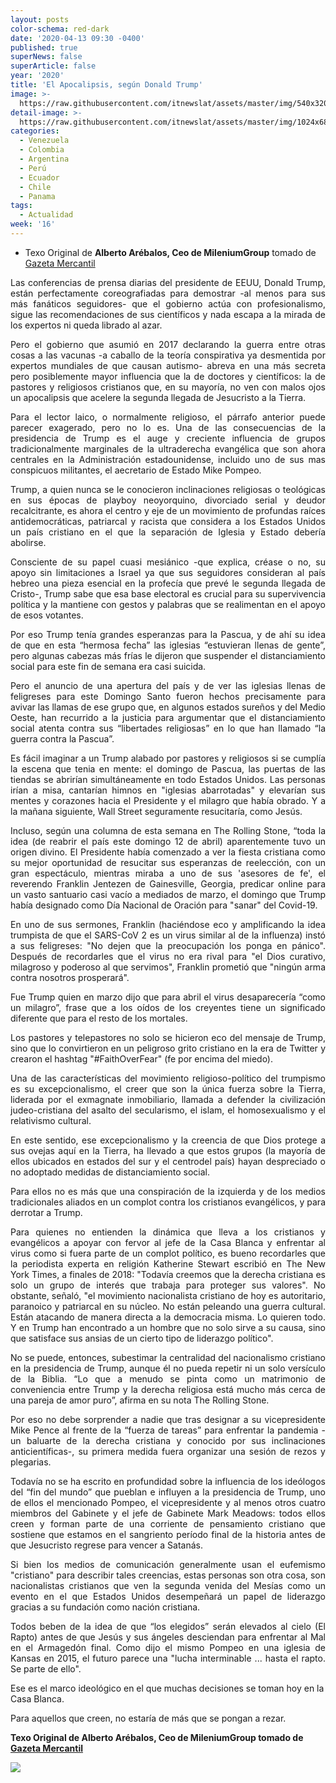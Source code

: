 ```yaml
---
layout: posts
color-schema: red-dark
date: '2020-04-13 09:30 -0400'
published: true
superNews: false
superArticle: false
year: '2020'
title: 'El Apocalipsis, según Donald Trump'
image: >-
  https://raw.githubusercontent.com/itnewslat/assets/master/img/540x320/Articulo-Donald-Trump-p.jpg
detail-image: >-
  https://raw.githubusercontent.com/itnewslat/assets/master/img/1024x680/Articulo-Donald-Trump-g.jpg
categories:
  - Venezuela
  - Colombia
  - Argentina
  - Perú
  - Ecuador
  - Chile
  - Panama
tags:
  - Actualidad
week: '16'
---
```

- Texo Original de **Alberto Arébalos, Ceo de MileniumGroup** tomado de [Gazeta Mercantil](https://www.gacetamercantil.com/notas/164398/el-apocalipsis-segun-donald-trump.html)

<p style="text-align: justify;">Las conferencias de prensa diarias del presidente de EEUU, Donald Trump, están perfectamente coreografiadas para demostrar -al menos para sus más fanáticos seguidores- que el gobierno actúa con profesionalismo, sigue las recomendaciones de sus científicos y nada escapa a la mirada de los expertos ni queda librado al azar.</p>

<p style="text-align: justify;">Pero el gobierno que asumió en 2017 declarando la guerra entre otras cosas a las vacunas -a caballo de la teoría conspirativa ya desmentida por expertos mundiales de que causan autismo- abreva en una más secreta pero posiblemente mayor influencia que la de doctores y científicos: la de pastores y religiosos cristianos que, en su mayoría, no ven con malos ojos un apocalipsis que acelere la segunda llegada de Jesucristo a la Tierra.</p>

<p style="text-align: justify;">Para el lector laico, o normalmente religioso, el párrafo anterior puede parecer exagerado, pero no lo es. Una de las consecuencias de la presidencia de Trump es el auge y creciente influencia de grupos tradicionalmente marginales de la ultraderecha evangélica que son ahora centrales en la Administración estadounidense, incluido uno de sus mas conspicuos militantes, el aecretario de Estado Mike Pompeo.</p>

<p style="text-align: justify;">Trump, a quien nunca se le conocieron inclinaciones religiosas o teológicas en sus épocas de playboy neoyorquino, divorciado serial y deudor recalcitrante, es ahora el centro y eje de un movimiento de profundas raíces antidemocráticas, patriarcal y racista que considera a los Estados Unidos un país cristiano en el que la separación de Iglesia y Estado debería abolirse.</p>

<p style="text-align: justify;">Consciente de su papel cuasi mesiánico -que explica, créase o no, su apoyo sin limitaciones a Israel ya que sus seguidores consideran al país hebreo una pieza esencial en la profecía que prevé le segunda llegada de Cristo-, Trump sabe que esa base electoral es crucial para su supervivencia política y la mantiene con gestos y palabras que se realimentan en el apoyo de esos votantes.</p>

<p style="text-align: justify;">Por eso Trump tenía grandes esperanzas para la Pascua, y de ahí su idea de que en esta “hermosa fecha” las iglesias “estuvieran llenas de gente”, pero algunas cabezas más frías le dijeron que suspender el distanciamiento social para este fin de semana era casi suicida.</p>

<p style="text-align: justify;">Pero el anuncio de una apertura del país y de ver las iglesias llenas de feligreses para este Domingo Santo fueron hechos precisamente para avivar las llamas de ese grupo que, en algunos estados sureños y del Medio Oeste, han recurrido a la justicia para argumentar que el distanciamiento social atenta contra sus “libertades religiosas” en lo que han llamado “la guerra contra la Pascua”.</p>

<p style="text-align: justify;">Es fácil imaginar a un Trump alabado por pastores y religiosos si se cumplía la escena que tenia en mente: el domingo de Pascua, las puertas de las tiendas se abrirían simultáneamente en todo Estados Unidos. Las personas irían a misa, cantarían himnos en "iglesias abarrotadas" y elevarían sus mentes y corazones hacia el Presidente y el milagro que había obrado. Y a la mañana siguiente, Wall Street seguramente resucitaría, como Jesús.</p>

<p style="text-align: justify;">Incluso, según una columna de esta semana en The Rolling Stone, “toda la idea (de reabrir el país este domingo 12 de abril) aparentemente tuvo un origen divino. El Presidente había comenzado a ver la fiesta cristiana como su mejor oportunidad de resucitar sus esperanzas de reelección, con un gran espectáculo, mientras miraba a uno de sus 'asesores de fe', el reverendo Franklin Jentezen de Gainesville, Georgia, predicar online para un vasto santuario casi vacío a mediados de marzo, el domingo que Trump había designado como Día Nacional de Oración para "sanar" del Covid-19.</p>

<p style="text-align: justify;">En uno de sus sermones, Franklin (haciéndose eco y amplificando la idea trumpista de que el SARS-CoV 2 es un virus similar al de la influenza) instó a sus feligreses: "No dejen que la preocupación los ponga en pánico". Después de recordarles que el virus no era rival para "el Dios curativo, milagroso y poderoso al que servimos", Franklin prometió que "ningún arma contra nosotros prosperará".</p>

<p style="text-align: justify;">Fue Trump quien en marzo dijo que para abril el virus desaparecería “como un milagro”, frase que a los oídos de los creyentes tiene un significado diferente que para el resto de los mortales.</p>

<p style="text-align: justify;">Los pastores y telepastores no solo se hicieron eco del mensaje de Trump, sino que lo convirtieron en un peligroso grito cristiano en la era de Twitter y crearon el hashtag "#FaithOverFear" (fe por encima del miedo).</p>

<p style="text-align: justify;">Una de las características del movimiento religioso-político del trumpismo es su excepcionalismo, el creer que son la única fuerza sobre la Tierra, liderada por el exmagnate inmobiliario, llamada a defender la civilización judeo-cristiana del asalto del secularismo, el islam, el homosexualismo y el relativismo cultural.</p>

<p style="text-align: justify;">En este sentido, ese excepcionalismo y la creencia de que Dios protege a sus ovejas aquí en la Tierra, ha llevado a que estos grupos (la mayoría de ellos ubicados en estados del sur y el centrodel país) hayan despreciado o no adoptado medidas de distanciamiento social.</p>

<p style="text-align: justify;">Para ellos no es más que una conspiración de la izquierda y de los medios tradicionales aliados en un complot contra los cristianos evangélicos, y para derrotar a Trump.</p>

<p style="text-align: justify;">Para quienes no entienden la dinámica que lleva a los cristianos y evangélicos a apoyar con fervor al jefe de la Casa Blanca y enfrentar al virus como si fuera parte de un complot político, es bueno recordarles que la periodista experta en religión Katherine Stewart escribió en The New York Times, a finales de 2018: "Todavía creemos que la derecha cristiana es solo un grupo de interés que trabaja para proteger sus valores". No obstante, señaló, "el movimiento nacionalista cristiano de hoy es autoritario, paranoico y patriarcal en su núcleo. No están peleando una guerra cultural. Están atacando de manera directa a la democracia misma. Lo quieren todo. Y en Trump han encontrado a un hombre que no solo sirve a su causa, sino que satisface sus ansias de un cierto tipo de liderazgo político".</p>

<p style="text-align: justify;">No se puede, entonces, subestimar la centralidad del nacionalismo cristiano en la presidencia de Trump, aunque él no pueda repetir ni un solo versículo de la Biblia. “Lo que a menudo se pinta como un matrimonio de conveniencia entre Trump y la derecha religiosa está mucho más cerca de una pareja de amor puro”, afirma en su nota The Rolling Stone.</p>

<p style="text-align: justify;">Por eso no debe sorprender a nadie que tras designar a su vicepresidente Mike Pence al frente de la “fuerza de tareas” para enfrentar la pandemia -un baluarte de la derecha cristiana y conocido por sus inclinaciones anticientíficas-, su primera medida fuera organizar una sesión de rezos y plegarias.</p>

<p style="text-align: justify;">Todavía no se ha escrito en profundidad sobre la influencia de los ideólogos del “fin del mundo” que pueblan e influyen a la presidencia de Trump, uno de ellos el mencionado Pompeo, el vicepresidente y al menos otros cuatro miembros del Gabinete y el jefe de Gabinete Mark Meadows: todos ellos creen y forman parte de una corriente de pensamiento cristiano que sostiene que estamos en el sangriento período final de la historia antes de que Jesucristo regrese para vencer a Satanás.</p>

<p style="text-align: justify;">Si bien los medios de comunicación generalmente usan el eufemismo "cristiano" para describir tales creencias, estas personas son otra cosa, son nacionalistas cristianos que ven la segunda venida del Mesías como un evento en el que Estados Unidos desempeñará un papel de liderazgo gracias a su fundación como nación cristiana.</p>

<p style="text-align: justify;">Todos beben de la idea de que “los elegidos” serán elevados al cielo (El Rapto) antes de que Jesús y sus ángeles desciendan para enfrentar al Mal en el Armagedón final. Como dijo el mismo Pompeo en una iglesia de Kansas en 2015, el futuro parece una "lucha interminable ... hasta el rapto. Se parte de ello".</p>

Ese es el marco ideológico en el que muchas decisiones se toman hoy en la Casa Blanca.

Para aquellos que creen, no estaría de más que se pongan a rezar.

**Texo Original de Alberto Arébalos, Ceo de MileniumGroup tomado de [Gazeta Mercantil](https://www.gacetamercantil.com/notas/164398/el-apocalipsis-segun-donald-trump.html)**

<img src="https://tracker.metricool.com/c3po.jpg?hash=56f88a41e39ab42c063cc51676587a04"/>